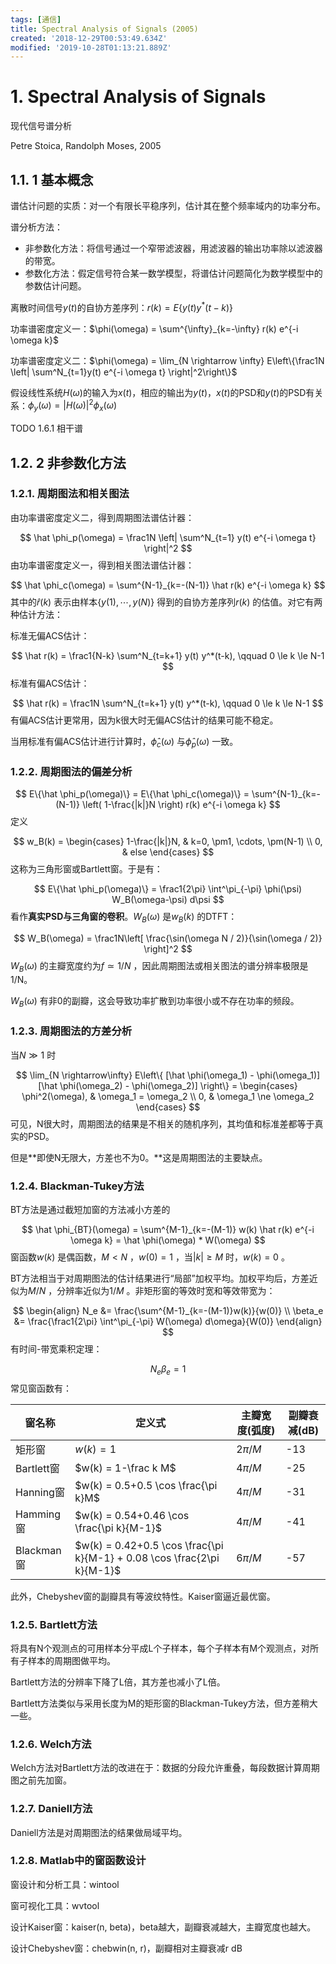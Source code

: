 ```yaml
---
tags: [通信]
title: Spectral Analysis of Signals (2005)
created: '2018-12-29T00:53:49.634Z'
modified: '2019-10-28T01:13:21.889Z'
---
```


# 1. Spectral Analysis of Signals

现代信号谱分析

Petre Stoica, Randolph Moses, 2005

## 1.1. 1 基本概念

谱估计问题的实质：对一个有限长平稳序列，估计其在整个频率域内的功率分布。

谱分析方法：

* 非参数化方法：将信号通过一个窄带滤波器，用滤波器的输出功率除以滤波器的带宽。
* 参数化方法：假定信号符合某一数学模型，将谱估计问题简化为数学模型中的参数估计问题。

离散时间信号$y(t)$的自协方差序列：$r(k) = E\{y(t) y^*(t-k)\}$

功率谱密度定义一：$\phi(\omega) = \sum^{\infty}_{k=-\infty} r(k) e^{-i \omega k}$

功率谱密度定义二：$\phi(\omega) = \lim_{N \rightarrow \infty} E\left\{\frac1N \left| \sum^N_{t=1}y(t) e^{-i \omega t} \right|^2\right\}$

假设线性系统$H(\omega)$的输入为$x(t)$，相应的输出为$y(t)$，$x(t)$的PSD和$y(t)$的PSD有关系：$\phi_y(\omega) = |H(\omega)|^2 \phi_x(\omega)$

TODO 1.6.1 相干谱

## 1.2. 2 非参数化方法

### 1.2.1. 周期图法和相关图法

由功率谱密度定义二，得到周期图法谱估计器：

$$
\hat \phi_p(\omega) = \frac1N \left| \sum^N_{t=1} y(t) e^{-i \omega t} \right|^2
$$
由功率谱密度定义一，得到相关图法谱估计器：

$$
\hat \phi_c(\omega) = \sum^{N-1}_{k=-(N-1)} \hat r(k) e^{-i \omega k}
$$
其中的$\hat r(k)$ 表示由样本$\{y(1),\cdots,y(N)\}$ 得到的自协方差序列$r(k)$ 的估值。对它有两种估计方法：

标准无偏ACS估计：

$$
\hat r(k) = \frac1{N-k} \sum^N_{t=k+1} y(t) y^*(t-k), \qquad 0 \le k \le N-1
$$
标准有偏ACS估计：

$$
\hat r(k) = \frac1N \sum^N_{t=k+1} y(t) y^*(t-k), \qquad 0 \le k \le N-1
$$
有偏ACS估计更常用，因为k很大时无偏ACS估计的结果可能不稳定。

当用标准有偏ACS估计进行计算时，$\hat \phi_c(\omega)$ 与$\hat \phi_p(\omega)$ 一致。

### 1.2.2. 周期图法的偏差分析

$$
E\{\hat \phi_p(\omega)\} = E\{\hat \phi_c(\omega)\} = \sum^{N-1}_{k=-(N-1)} \left( 1-\frac{|k|}N \right) r(k) e^{-i \omega k}
$$
定义

$$
w_B(k) = \begin{cases} 1-\frac{|k|}N, & k=0, \pm1, \cdots, \pm(N-1) \\ 0, & else \end{cases}
$$
这称为三角形窗或Bartlett窗。于是有：

$$
E\{\hat \phi_p(\omega)\} = \frac1{2\pi} \int^\pi_{-\pi} \phi(\psi) W_B(\omega-\psi) d\psi
$$
看作**真实PSD与三角窗的卷积**。$W_B(\omega)$ 是$w_B(k)$ 的DTFT：

$$
W_B(\omega) = \frac1N\left[ \frac{\sin(\omega N / 2)}{\sin(\omega / 2)} \right]^2
$$
$W_B(\omega)$ 的主瓣宽度约为$f \simeq 1/N$ ，因此周期图法或相关图法的谱分辨率极限是1/N。

$W_B(\omega)$ 有非0的副瓣，这会导致功率扩散到功率很小或不存在功率的频段。

### 1.2.3. 周期图法的方差分析

当$N \gg 1$ 时

$$
\lim_{N \rightarrow\infty} E\left\{ [\hat \phi(\omega_1) - \phi(\omega_1)][\hat \phi(\omega_2) - \phi(\omega_2)] \right\} = \begin{cases} \phi^2(\omega), & \omega_1 = \omega_2 \\ 0, & \omega_1 \ne \omega_2 \end{cases}
$$
可见，N很大时，周期图法的结果是不相关的随机序列，其均值和标准差都等于真实的PSD。

但是**即使N无限大，方差也不为0。**这是周期图法的主要缺点。

### 1.2.4. Blackman-Tukey方法

BT方法是通过截短加窗的方法减小方差的

$$
\hat \phi_{BT}(\omega) = \sum^{M-1}_{k=-(M-1)} w(k) \hat r(k) e^{-i \omega k} = \hat \phi(\omega) * W(\omega)
$$
窗函数$w(k)$ 是偶函数，$M<N$ ，$w(0)=1$ ，当$|k| \ge M$ 时，$w(k) = 0$ 。

BT方法相当于对周期图法的估计结果进行“局部”加权平均。加权平均后，方差近似为$M/N$ ，分辨率近似为$1/M$ 。非矩形窗的等效时宽和等效带宽为：

$$
\begin{align}
N_e &= \frac{\sum^{M-1}_{k=-(M-1)}w(k)}{w(0)} \\
\beta_e &= \frac{\frac1{2\pi} \int^\pi_{-\pi} W(\omega) d\omega}{W(0)}
\end{align}
$$
有时间-带宽乘积定理：

$$
N_e \beta_e = 1
$$
常见窗函数有：

| 窗名称       | 定义式                                      | 主瓣宽度(弧度) | 副瓣衰减(dB) |
| --------- | ---------------------------------------- | -------- | -------- |
| 矩形窗       | $w(k)=1$                                 | $2\pi/M$ | -13      |
| Bartlett窗 | $w(k) = 1-\frac k M$                     | $4\pi/M$ | -25      |
| Hanning窗  | $w(k) = 0.5+0.5 \cos \frac{\pi k}M$      | $4\pi/M$ | -31      |
| Hamming窗  | $w(k) = 0.54+0.46 \cos \frac{\pi k}{M-1}$ | $4\pi/M$ | -41      |
| Blackman窗 | $w(k) = 0.42+0.5 \cos \frac{\pi k}{M-1} + 0.08 \cos \frac{2\pi k}{M-1}$ | $6\pi/M$ | -57      |

此外，Chebyshev窗的副瓣具有等波纹特性。Kaiser窗逼近最优窗。

### 1.2.5. Bartlett方法

将具有N个观测点的可用样本分平成L个子样本，每个子样本有M个观测点，对所有子样本的周期图做平均。

Bartlett方法的分辨率下降了L倍，其方差也减小了L倍。

Bartlett方法类似与采用长度为M的矩形窗的Blackman-Tukey方法，但方差稍大一些。

### 1.2.6. Welch方法

Welch方法对Bartlett方法的改进在于：数据的分段允许重叠，每段数据计算周期图之前先加窗。

### 1.2.7. Daniell方法

Daniell方法是对周期图法的结果做局域平均。

### 1.2.8. Matlab中的窗函数设计

窗设计和分析工具：wintool

窗可视化工具：wvtool

设计Kaiser窗：kaiser(n, beta)，beta越大，副瓣衰减越大，主瓣宽度也越大。

设计Chebyshev窗：chebwin(n, r)，副瓣相对主瓣衰减r dB
